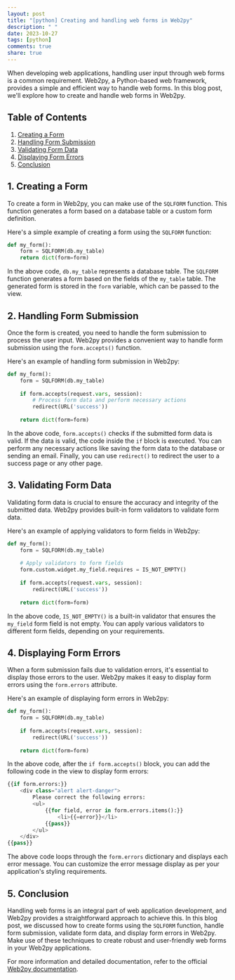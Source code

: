 ```yaml
---
layout: post
title: "[python] Creating and handling web forms in Web2py"
description: " "
date: 2023-10-27
tags: [python]
comments: true
share: true
---
```


When developing web applications, handling user input through web forms is a common requirement. Web2py, a Python-based web framework, provides a simple and efficient way to handle web forms. In this blog post, we'll explore how to create and handle web forms in Web2py.

## Table of Contents
1. [Creating a Form](#creating-a-form)
2. [Handling Form Submission](#handling-form-submission)
3. [Validating Form Data](#validating-form-data)
4. [Displaying Form Errors](#displaying-form-errors)
5. [Conclusion](#conclusion)

## 1. Creating a Form<a name="creating-a-form"></a>

To create a form in Web2py, you can make use of the `SQLFORM` function. This function generates a form based on a database table or a custom form definition.

Here's a simple example of creating a form using the `SQLFORM` function:

```python
def my_form():
    form = SQLFORM(db.my_table)
    return dict(form=form)
```

In the above code, `db.my_table` represents a database table. The `SQLFORM` function generates a form based on the fields of the `my_table` table. The generated form is stored in the `form` variable, which can be passed to the view.

## 2. Handling Form Submission<a name="handling-form-submission"></a>

Once the form is created, you need to handle the form submission to process the user input. Web2py provides a convenient way to handle form submission using the `form.accepts()` function.

Here's an example of handling form submission in Web2py:

```python
def my_form():
    form = SQLFORM(db.my_table)
    
    if form.accepts(request.vars, session):
        # Process form data and perform necessary actions
        redirect(URL('success'))
        
    return dict(form=form)
```

In the above code, `form.accepts()` checks if the submitted form data is valid. If the data is valid, the code inside the `if` block is executed. You can perform any necessary actions like saving the form data to the database or sending an email. Finally, you can use `redirect()` to redirect the user to a success page or any other page.

## 3. Validating Form Data<a name="validating-form-data"></a>

Validating form data is crucial to ensure the accuracy and integrity of the submitted data. Web2py provides built-in form validators to validate form data.

Here's an example of applying validators to form fields in Web2py:

```python
def my_form():
    form = SQLFORM(db.my_table)
    
    # Apply validators to form fields
    form.custom.widget.my_field.requires = IS_NOT_EMPTY()
    
    if form.accepts(request.vars, session):
        redirect(URL('success'))
        
    return dict(form=form)
```

In the above code, `IS_NOT_EMPTY()` is a built-in validator that ensures the `my_field` form field is not empty. You can apply various validators to different form fields, depending on your requirements.

## 4. Displaying Form Errors<a name="displaying-form-errors"></a>

When a form submission fails due to validation errors, it's essential to display those errors to the user. Web2py makes it easy to display form errors using the `form.errors` attribute.

Here's an example of displaying form errors in Web2py:

```python
def my_form():
    form = SQLFORM(db.my_table)
    
    if form.accepts(request.vars, session):
        redirect(URL('success'))
        
    return dict(form=form)
```

In the above code, after the `if form.accepts()` block, you can add the following code in the view to display form errors:

```python
{{if form.errors:}}
    <div class="alert alert-danger">
        Please correct the following errors:
        <ul>
            {{for field, error in form.errors.items():}}
                <li>{{=error}}</li>
            {{pass}}
        </ul>
    </div>
{{pass}}
```

The above code loops through the `form.errors` dictionary and displays each error message. You can customize the error message display as per your application's styling requirements.

## 5. Conclusion<a name="conclusion"></a>

Handling web forms is an integral part of web application development, and Web2py provides a straightforward approach to achieve this. In this blog post, we discussed how to create forms using the `SQLFORM` function, handle form submission, validate form data, and display form errors in Web2py. Make use of these techniques to create robust and user-friendly web forms in your Web2py applications.

For more information and detailed documentation, refer to the official [Web2py documentation](https://www.web2py.com).